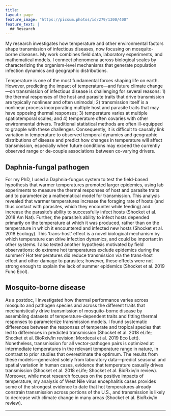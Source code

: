 ```yaml
---
title:
layout: page
feature_image: "https://picsum.photos/id/279/1300/400"
feature_text: |
  ## Research
---
```


My research investigates how temperature and other environmental factors shape transmission of infectious diseases, now focusing on mosquito-borne diseases. My work combines field data, laboratory experiments, and mathematical models. I connect phenomena across biological scales by characterizing the organism-level mechanisms that generate population infection dynamics and geographic distributions.

Temperature is one of the most fundamental forces shaping life on earth. However, predicting the impact of temperature—and future climate change—on transmission of infectious disease is challenging for several reasons: 1) the thermal responses of the host and parasite traits that drive transmission are typically nonlinear and often unimodal; 2) transmission itself is a nonlinear process incorporating multiple host and parasite traits that may have opposing thermal responses; 3) temperature varies at multiple spatiotemporal scales; and 4) temperature often covaries with other environmental drivers. Traditional statistical methods are often ill-equipped to grapple with these challenges. Consequently, it is difficult to causally link variation in temperature to observed temporal dynamics and geographic distributions of disease and predict how changes in temperature will affect transmission, especially when future conditions may exceed the currently observed range or de-couple associations between co-varying drivers.

## Daphnia-fungal pathogen
For my PhD, I used a Daphnia-fungus system to test the field-based hypothesis that warmer temperatures promoted larger epidemics, using lab experiments to measure the thermal responses of host and parasite traits and to parameterize a mathematical model for transmission. This analysis revealed that warmer temperatures increase the foraging rate of hosts (and thus contact with parasites, which they encounter while feeding) and increase the parasite’s ability to successfully infect hosts (Shocket et al. 2018 Am Nat). Further, the parasite’s ability to infect hosts depended primarily on the temperature at which it was produced, rather than on the temperature in which it encountered and infected new hosts (Shocket et al. 2018 Ecology). This ‘trans-host’ effect is a novel biological mechanism by which temperature can drive infection dynamics, and could be important in other systems. I also tested another hypothesis motivated by field observations: do extreme hot temperatures exclude epidemics during the summer? Hot temperatures did reduce transmission via the trans-host effect and other damage to parasites; however, these effects were not strong enough to explain the lack of summer epidemics (Shocket et al. 2019 Func Ecol).

## Mosquito-borne disease
As a postdoc, I investigated how thermal performance varies across mosquito and pathogen species and across the different traits that mechanistically drive transmission of mosquito-borne disease by assembling datasets of temperature-dependent traits and fitting thermal responses to parameterize transmission models. I found systematic differences between the responses of temperate and tropical species that led to differences in predicted transmission (Shocket et al. 2018 eLife; Shocket et al. BioRxiv/in revision; Mordecai et al. 2019 Eco Lett). Nonetheless, transmission for all vector-pathogen pairs is optimized at intermediate temperatures in the relevant temperature range in nature, in contrast to prior studies that overestimate the optimum. The results from these models—generated solely from  laboratory data—predict seasonal and spatial variation in human cases, evidence that temperature casually drives transmission (Shocket et al. 2018 eLife; Shocket et al. BioRxiv/in review). Moreover, while most research focuses on the positive impacts of temperature, my analysis of West Nile virus encephalitis cases provides some of the strongest evidence to date that hot temperatures already constrain transmission across portions of the U.S., and transmission is likely to decrease with climate change in many areas (Shocket et al. BioRxiv/in review).

---

<!-- **Bold**

_Italics_

~~Strikethrough~~

[Test](https://mshocket.github.io)

|Table|Test|1  |
|----:|:--:|:--|
| Cool! | 12345| Things | -->

